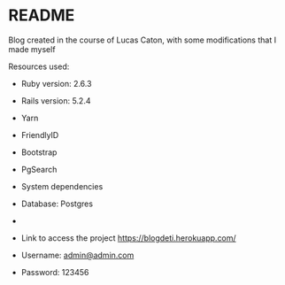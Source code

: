 # README

Blog created in the course of Lucas Caton, 
with some modifications that I made myself

Resources used:

* Ruby version: 2.6.3
* Rails version: 5.2.4
* Yarn
* FriendlyID
* Bootstrap
* PgSearch
* System dependencies
* Database: Postgres
* 

* Link to access the project
https://blogdeti.herokuapp.com/

* Username: admin@admin.com
* Password: 123456